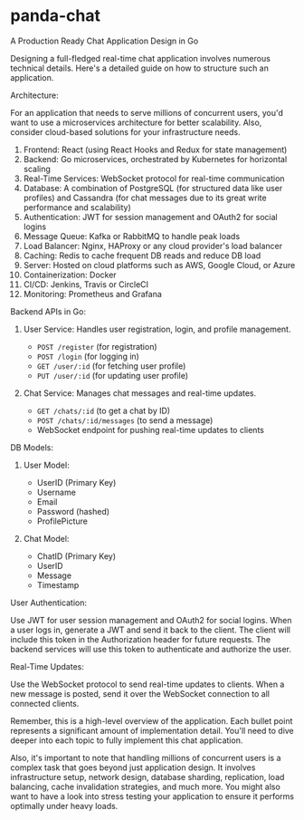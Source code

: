 # panda-chat
A Production Ready Chat Application Design in Go

Designing a full-fledged real-time chat application involves numerous technical details. Here's a detailed guide on how to structure such an application.

Architecture:

For an application that needs to serve millions of concurrent users, you'd want to use a microservices architecture for better scalability. Also, consider cloud-based solutions for your infrastructure needs. 

1. Frontend: React (using React Hooks and Redux for state management)
2. Backend: Go microservices, orchestrated by Kubernetes for horizontal scaling
3. Real-Time Services: WebSocket protocol for real-time communication
4. Database: A combination of PostgreSQL (for structured data like user profiles) and Cassandra (for chat messages due to its great write performance and scalability)
5. Authentication: JWT for session management and OAuth2 for social logins
6. Message Queue: Kafka or RabbitMQ to handle peak loads
7. Load Balancer: Nginx, HAProxy or any cloud provider's load balancer
8. Caching: Redis to cache frequent DB reads and reduce DB load
9. Server: Hosted on cloud platforms such as AWS, Google Cloud, or Azure
10. Containerization: Docker
11. CI/CD: Jenkins, Travis or CircleCI
12. Monitoring: Prometheus and Grafana

Backend APIs in Go:

1. User Service: Handles user registration, login, and profile management.
   - `POST /register` (for registration)
   - `POST /login` (for logging in)
   - `GET /user/:id` (for fetching user profile)
   - `PUT /user/:id` (for updating user profile)

2. Chat Service: Manages chat messages and real-time updates.
   - `GET /chats/:id` (to get a chat by ID)
   - `POST /chats/:id/messages` (to send a message)
   - WebSocket endpoint for pushing real-time updates to clients

DB Models:

1. User Model:
   - UserID (Primary Key)
   - Username
   - Email
   - Password (hashed)
   - ProfilePicture

2. Chat Model:
   - ChatID (Primary Key)
   - UserID
   - Message
   - Timestamp

User Authentication:

Use JWT for user session management and OAuth2 for social logins. When a user logs in, generate a JWT and send it back to the client. The client will include this token in the Authorization header for future requests. The backend services will use this token to authenticate and authorize the user.

Real-Time Updates:

Use the WebSocket protocol to send real-time updates to clients. When a new message is posted, send it over the WebSocket connection to all connected clients.

Remember, this is a high-level overview of the application. Each bullet point represents a significant amount of implementation detail. You'll need to dive deeper into each topic to fully implement this chat application.

Also, it's important to note that handling millions of concurrent users is a complex task that goes beyond just application design. It involves infrastructure setup, network design, database sharding, replication, load balancing, cache invalidation strategies, and much more. You might also want to have a look into stress testing your application to ensure it performs optimally under heavy loads.
